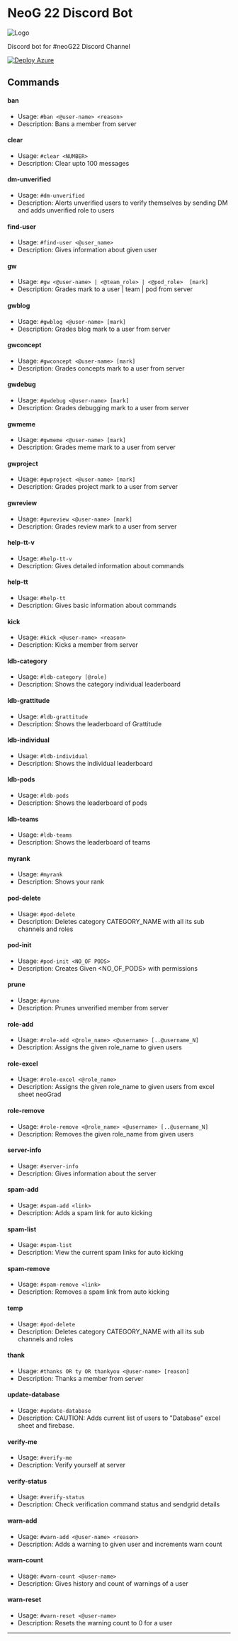 # NeoG 22 Discord Bot

![Logo](https://neog.camp/logo.svg)

Discord bot for #neoG22 Discord Channel

[![Deploy Azure](https://github.com/mak626/neog22Bot/actions/workflows/azure.yml/badge.svg?branch=master)](https://github.com/mak626/neog22Bot/actions/workflows/azure.yml)

<!-- Generated by update-command-readme.js-->
<!-- COMMANDS:START - DO NOT DELETE -->

## Commands

#### ban

- Usage: `#ban <@user-name> <reason>`
- Description: Bans a member from server

#### clear

- Usage: `#clear <NUMBER>`
- Description: Clear upto 100 messages

#### dm-unverified

- Usage: `#dm-unverified`
- Description: Alerts unverified users to verify themselves by sending DM and adds unverified role to users

#### find-user

- Usage: `#find-user <@user_name>`
- Description: Gives information about given user

#### gw

- Usage: `#gw <@user-name> | <@team_role> | <@pod_role>  [mark]`
- Description: Grades mark to a user | team | pod from server

#### gwblog

- Usage: `#gwblog <@user-name> [mark]`
- Description: Grades blog mark to a user from server

#### gwconcept

- Usage: `#gwconcept <@user-name> [mark]`
- Description: Grades concepts mark to a user from server

#### gwdebug

- Usage: `#gwdebug <@user-name> [mark]`
- Description: Grades debugging mark to a user from server

#### gwmeme

- Usage: `#gwmeme <@user-name> [mark]`
- Description: Grades meme mark to a user from server

#### gwproject

- Usage: `#gwproject <@user-name> [mark]`
- Description: Grades project mark to a user from server

#### gwreview

- Usage: `#gwreview <@user-name> [mark]`
- Description: Grades review mark to a user from server

#### help-tt-v

- Usage: `#help-tt-v`
- Description: Gives detailed information about commands

#### help-tt

- Usage: `#help-tt`
- Description: Gives basic information about commands

#### kick

- Usage: `#kick <@user-name> <reason>`
- Description: Kicks a member from server

#### ldb-category

- Usage: `#ldb-category [@role]`
- Description: Shows the category individual leaderboard

#### ldb-grattitude

- Usage: `#ldb-grattitude`
- Description: Shows the leaderboard of Grattitude

#### ldb-individual

- Usage: `#ldb-individual`
- Description: Shows the individual leaderboard

#### ldb-pods

- Usage: `#ldb-pods`
- Description: Shows the leaderboard of pods

#### ldb-teams

- Usage: `#ldb-teams`
- Description: Shows the leaderboard of teams

#### myrank

- Usage: `#myrank`
- Description: Shows your rank

#### pod-delete

- Usage: `#pod-delete`
- Description: Deletes category CATEGORY_NAME with all its sub channels and roles

#### pod-init

- Usage: `#pod-init <NO_OF PODS>`
- Description: Creates Given <NO_OF_PODS> with permissions

#### prune

- Usage: `#prune`
- Description: Prunes unverified member from server

#### role-add

- Usage: `#role-add <@role_name> <@username> [..@username_N]`
- Description: Assigns the given role_name to given users

#### role-excel

- Usage: `#role-excel <@role_name>`
- Description: Assigns the given role_name to given users from excel sheet neoGrad

#### role-remove

- Usage: `#role-remove <@role_name> <@username> [..@username_N]`
- Description: Removes the given role_name from given users

#### server-info

- Usage: `#server-info`
- Description: Gives information about the server

#### spam-add

- Usage: `#spam-add <link>`
- Description: Adds a spam link for auto kicking

#### spam-list

- Usage: `#spam-list`
- Description: View the current spam links for auto kicking

#### spam-remove

- Usage: `#spam-remove <link>`
- Description: Removes a spam link from auto kicking

#### temp

- Usage: `#pod-delete`
- Description: Deletes category CATEGORY_NAME with all its sub channels and roles

#### thank

- Usage: `#thanks OR ty OR thankyou <@user-name> [reason]`
- Description: Thanks a member from server

#### update-database

- Usage: `#update-database`
- Description: CAUTION: Adds current list of users to "Database" excel sheet and firebase.

#### verify-me

- Usage: `#verify-me`
- Description: Verify yourself at server

#### verify-status

- Usage: `#verify-status`
- Description: Check verification command status and sendgrid details

#### warn-add

- Usage: `#warn-add <@user-name> <reason>`
- Description: Adds a warning to given user and increments warn count

#### warn-count

- Usage: `#warn-count <@user-name>`
- Description: Gives history and count of warnings of a user

#### warn-reset

- Usage: `#warn-reset <@user-name>`
- Description: Resets the warning count to 0 for a user

<!-- COMMANDS:END - DO NOT DELETE -->
<!-- ^Generated by update-command-readme.js-->

---
